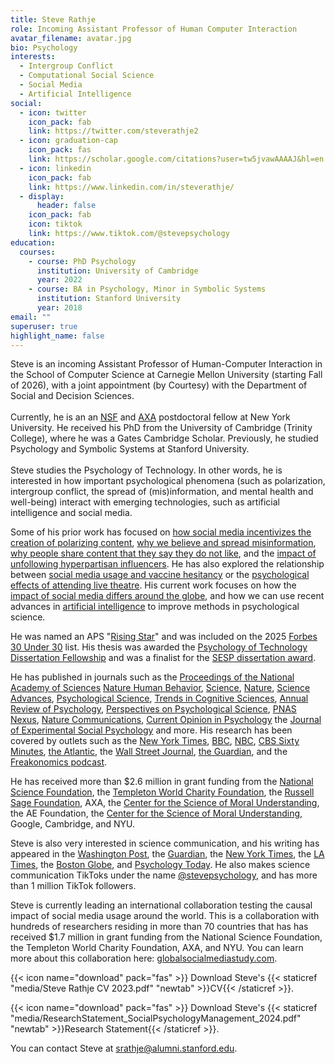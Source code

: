 ```yaml
---
title: Steve Rathje
role: Incoming Assistant Professor of Human Computer Interaction
avatar_filename: avatar.jpg
bio: Psychology
interests:
  - Intergroup Conflict
  - Computational Social Science
  - Social Media
  - Artificial Intelligence
social:
  - icon: twitter
    icon_pack: fab
    link: https://twitter.com/steverathje2
  - icon: graduation-cap
    icon_pack: fas
    link: https://scholar.google.com/citations?user=tw5jvawAAAAJ&hl=en
  - icon: linkedin
    icon_pack: fab
    link: https://www.linkedin.com/in/steverathje/
  - display:
      header: false
    icon_pack: fab
    icon: tiktok
    link: https://www.tiktok.com/@stevepsychology
education:
  courses:
    - course: PhD Psychology
      institution: University of Cambridge
      year: 2022
    - course: BA in Psychology, Minor in Symbolic Systems
      institution: Stanford University
      year: 2018
email: ""
superuser: true
highlight_name: false
---
```

S﻿teve is an incoming Assistant Professor of Human-Computer Interaction in the School of Computer Science at Carnegie Mellon University (starting Fall of 2026), with a joint appointment (by Courtesy) with the Department of Social and Decision Sciences. \
\
Currently, he is an an [NSF](https://www.nsf.gov/awardsearch/showAward?AWD_ID=2404649&HistoricalAwards=false) and [AXA](https://axa-research.org/fund-your-research/post-doctoral-fellowships) postdoctoral fellow at New York University. He received his PhD from the University of Cambridge (Trinity College), where he was a Gates Cambridge Scholar. Previously, he studied Psychology and Symbolic Systems at Stanford University.\
\
Steve studies the Psychology of Technology. In other words, he is interested in how important psychological phenomena (such as polarization, intergroup conflict, the spread of (mis)information, and mental health and well-being) interact with emerging technologies, such as artificial intelligence and social media. 

Some of his prior work has focused on [how social media incentivizes the creation of polarizing content](https://www.pnas.org/doi/10.1073/pnas.2024292118), [why we believe and spread misinformation](https://www.nature.com/articles/s41562-023-01540-w), [why people share content that they say they do not like](https://journals.sagepub.com/doi/10.1177/17456916231190392), and the [impact of unfollowing hyperpartisan influencers](https://osf.io/preprints/psyarxiv/acbwg). He has also explored the relationship between [social media usage and vaccine hesitancy](https://academic.oup.com/pnasnexus/article/1/4/pgac207/6726650) or the [psychological effects of attending live theatre](https://www.sciencedirect.com/science/article/abs/pii/S002210312100038X). His current work focuses on how the [impact of social media differs around the globe](https://globalsocialmediastudy.com/), and how we can use recent advances in [artificial intelligence](https://www.pnas.org/doi/10.1073/pnas.2308950121) to improve methods in psychological science.  

He was named an APS "[Rising Star](https://www.psychologicalscience.org/members/awards-and-honors/aps-rising-stars/news-rising-stars)" and was included on the 2025 [Forbes 30 Under 30](https://www.forbes.com/30-under-30/2025/social-media?profile=steve-rathje) list. His thesis was awarded the [Psychology of Technology Dissertation Fellowship](https://www.psychoftech.org/past-dissertation-award-recipients) and was a finalist for the [SESP dissertation award](https://www.sesp.org/content.asp?admin=Y&contentid=148). 

He has published in journals such as the [Proceedings of the National Academy of Sciences](https://www.pnas.org/doi/10.1073/pnas.2024292118?__cf_chl_tk=fOwjPK9E2pbuXsHM5XXLPuDr6ByP7oj0m8zw4bY2IvQ-1733234106-1.0.1.1-rOlXD7tR3iEyQI.ZLudHR.mSubusM6fICtUesnheal4) [Nature Human Behavior](https://www.nature.com/articles/s41562-023-01540-w), [Science](https://www.science.org/doi/10.1126/science.adh4764), [Nature](https://www.nature.com/articles/d41586-024-02853-0), [Science Advances](https://www.science.org/doi/10.1126/sciadv.abo6254), [Psychological Science](https://sage.figshare.com/articles/journal_contribution/Pennycook_Supplemental_Material_rev_Supplemental_material_for_Fighting_COVID-19_Misinformation_on_Social_Media_Experimental_Evidence_for_a_Scalable_Accuracy-Nudge_Intervention/12594110/2), [Trends in Cognitive Sciences](https://www.sciencedirect.com/science/article/abs/pii/S1364661321001960), [Annual Review of Psychology](https://www.annualreviews.org/doi/10.1146/annurev-psych-022123-110258), [Perspectives on Psychological Science](https://psyarxiv.com/gmun4/), [PNAS Nexus](https://academic.oup.com/pnasnexus/article/1/4/pgac207/6726650), [Nature Communications](https://www.nature.com/articles/s41467-021-27668-9), [Current Opinion in Psychology](https://www.sciencedirect.com/science/article/abs/pii/S2352250X23002324) the [Journal of Experimental Social Psychology](https://psycnet.apa.org/record/2021-55489-001) and more. His research has been covered by outlets such as the [New York Times](https://www.nytimes.com/2022/10/06/opinion/elon-musk-twitter.html), [BBC](https://www.bbc.com/news/technology-57558028), [NBC](https://www.nbcnews.com/tech/tech-news/go-viral-social-media-attack-political-opponent-study-says-rcna1277), [CBS Sixty Minutes](https://www.youtube.com/watch?v=WLfr7sU5W2E), [the Atlantic](https://www.theatlantic.com/magazine/archive/2022/05/social-media-democracy-trust-babel/629369/), the [Wall Street Journal](https://www.wsj.com/articles/reason-why-you-should-attend-live-theater-11636403394), [the Guardian](https://www.theguardian.com/education/2021/jun/30/critical-race-theory-rightwing-social-media-viral-video), and the [Freakonomics podcast](https://www.freakonomics.com/podcast/why-is-u-s-media-so-negative/). 

He has received more than $2.6 million in grant funding from the [National Science Foundation](https://www.nsf.gov/awardsearch/showAward?AWD_ID=2334148&HistoricalAwards=false), the [Templeton World Charity Foundation](https://www.templetonworldcharity.org/projects-database/31570), the [Russell Sage Foundation](https://www.russellsage.org/awarded-project/understanding-how-online-social-networks-contribute-polarization), AXA, the [Center for the Science of Moral Understanding](https://www.moralunderstanding.com/scholars), the AE Foundation, the [Center for the Science of Moral Understanding](https://www.moralunderstanding.com/scholars), Google, Cambridge, and NYU.

Steve is also very interested in science communication, and his writing has appeared in the [Washington Post](https://www.washingtonpost.com/politics/2021/07/13/why-facebook-really-really-doesnt-want-discourage-extremism/), the [Guardian](https://www.theguardian.com/science/head-quarters/2017/jul/20/the-power-of-framing-its-not-what-you-say-its-how-you-say-it), the [New York Times](https://www.nytimes.com/2024/08/14/opinion/new-york-times-endorsements.html), the [LA Times](https://www.latimes.com/opinion/story/2021-05-02/theater-empathy-live-performance-psychology), the [Boston Globe](https://www.bostonglobe.com/2023/12/07/opinion/rathje-van-bavel-paradox-of-internet-virality/), and [Psychology Today](https://www.psychologytoday.com/us/blog/words-matter/201810/why-people-ignore-facts). He also makes science communication TikToks under the name [@stevepsychology](https://www.tiktok.com/@stevepsychology?lang=en), and has more than 1 million TikTok followers. 

S﻿teve is currently leading an international collaboration testing the causal impact of social media usage around the world. This is a collaboration with hundreds of researchers residing in more than 70 countries that has has received $1.7 million in grant funding from the National Science Foundation, the Templeton World Charity Foundation, AXA, and NYU. You can learn more about this collaboration here: [globalsocialmediastudy.com](https://globalsocialmediastudy.com/). 

{{< icon name="download" pack="fas" >}} Download Steve's {{< staticref "media/Steve Rathje CV 2023.pdf" "newtab" >}}CV{{< /staticref >}}.

{{< icon name="download" pack="fas" >}} Download Steve's {{< staticref "media/ResearchStatement_SocialPsychologyManagement_2024.pdf" "newtab" >}}Research Statement{{< /staticref >}}.

You can contact Steve at srathje@alumni.stanford.edu.